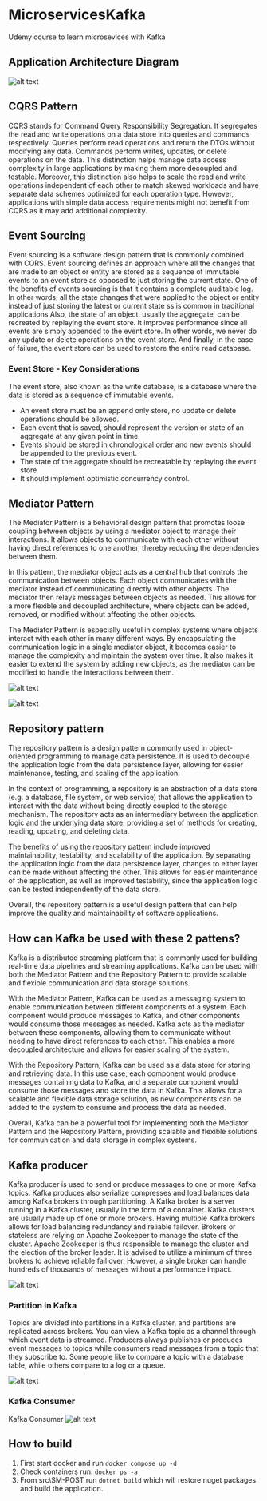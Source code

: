# MicroservicesKafka
Udemy course to learn microsevices with Kafka


## Application Architecture Diagram

![alt text](./docs/Architecture%2BOverview.drawio.png)

## CQRS Pattern

CQRS stands for Command Query Responsibility Segregation. It segregates the read and write operations on a data store into queries and commands respectively. Queries perform read operations and return the DTOs without modifying any data. Commands perform writes, updates, or delete operations on the data. This distinction helps manage data access complexity in large applications by making them more decoupled and testable. Moreover, this distinction also helps to scale the read and write operations independent of each other to match skewed workloads and have separate data schemes optimized for each operation type. However, applications with simple data access requirements might not benefit from CQRS as it may add additional complexity.

## Event Sourcing 

Event sourcing is a software design pattern that is commonly combined with CQRS. Event sourcing defines an approach where all the changes that are made to an object or entity are stored as a sequence of immutable events to an event store as opposed to just storing the current state.
One of the benefits of events sourcing is that it contains a complete auditable log. In other words, all the state changes that were applied to the object or entity instead of just storing the latest or current state ss is common in traditional applications
Also, the state of an object, usually the aggregate, can be recreated by replaying the event store.
It improves performance since all events are simply appended to the event store. In other words, we never do any update or delete operations on the event store.
And finally, in the case of failure, the event store can be used to restore the entire read database.

### Event Store - Key Considerations

The event store, also known as the write database, is a database where the data is stored as a sequence of immutable events.

+ An event store must be an append only store, no update or delete operations should be allowed.
+ Each event that is saved, should represent the version or state of an aggregate at any given point in time.
+ Events should be stored in chronological order and new events should be appended to the previous event.
+ The state of the aggregate should be recreatable by replaying the event store
+ It should implement optimistic concurrency control.

## Mediator Pattern

The Mediator Pattern is a behavioral design pattern that promotes loose coupling between objects by using a mediator object to manage their interactions. It allows objects to communicate with each other without having direct references to one another, thereby reducing the dependencies between them.

In this pattern, the mediator object acts as a central hub that controls the communication between objects. Each object communicates with the mediator instead of communicating directly with other objects. The mediator then relays messages between objects as needed. This allows for a more flexible and decoupled architecture, where objects can be added, removed, or modified without affecting the other objects.

The Mediator Pattern is especially useful in complex systems where objects interact with each other in many different ways. By encapsulating the communication logic in a single mediator object, it becomes easier to manage the complexity and maintain the system over time. It also makes it easier to extend the system by adding new objects, as the mediator can be modified to handle the interactions between them.

![alt text](./docs/mediator-design-pattern.png)

![alt text](./docs/Mediator%2B-%2BCommand%2BDispatching.drawio.png)

## Repository pattern 

The repository pattern is a design pattern commonly used in object-oriented programming to manage data persistence. It is used to decouple the application logic from the data persistence layer, allowing for easier maintenance, testing, and scaling of the application.

In the context of programming, a repository is an abstraction of a data store (e.g. a database, file system, or web service) that allows the application to interact with the data without being directly coupled to the storage mechanism. The repository acts as an intermediary between the application logic and the underlying data store, providing a set of methods for creating, reading, updating, and deleting data.

The benefits of using the repository pattern include improved maintainability, testability, and scalability of the application. By separating the application logic from the data persistence layer, changes to either layer can be made without affecting the other. This allows for easier maintenance of the application, as well as improved testability, since the application logic can be tested independently of the data store.

Overall, the repository pattern is a useful design pattern that can help improve the quality and maintainability of software applications.

## How can Kafka be used with these 2 pattens?

Kafka is a distributed streaming platform that is commonly used for building real-time data pipelines and streaming applications. Kafka can be used with both the Mediator Pattern and the Repository Pattern to provide scalable and flexible communication and data storage solutions.

With the Mediator Pattern, Kafka can be used as a messaging system to enable communication between different components of a system. Each component would produce messages to Kafka, and other components would consume those messages as needed. Kafka acts as the mediator between these components, allowing them to communicate without needing to have direct references to each other. This enables a more decoupled architecture and allows for easier scaling of the system.

With the Repository Pattern, Kafka can be used as a data store for storing and retrieving data. In this use case, each component would produce messages containing data to Kafka, and a separate component would consume those messages and store the data in Kafka. This allows for a scalable and flexible data storage solution, as new components can be added to the system to consume and process the data as needed.

Overall, Kafka can be a powerful tool for implementing both the Mediator Pattern and the Repository Pattern, providing scalable and flexible solutions for communication and data storage in complex systems.

## Kafka producer

Kafka producer is used to send or produce messages to one or more Kafka topics. Kafka produces also serialize compresses and load balances data among Kafka brokers through partitioning.
A Kafka broker is a server running in a Kafka cluster, usually in the form of a container. Kafka clusters are usually made up of one or more brokers. Having multiple Kafka brokers allows for load balancing redundancy and reliable failover. 
Brokers or stateless are relying on Apache Zookeeper to manage the state of the cluster.
Apache Zookeeper is thus responsible to manage the cluster and the election of the broker leader.
It is advised to utilize a minimum of three brokers to achieve reliable fail over.
However, a single broker can handle hundreds of thousands of messages without a performance impact.


![alt text](./docs/Apache%2BKafka%2BProducer.drawio.png)

### Partition in Kafka

Topics are divided into partitions in a Kafka cluster, and partitions are replicated across brokers.
You can view a Kafka topic as a channel through which event data is streamed.
Producers always publishes or produces event messages to topics while consumers read messages from a topic that they subscribe to.
Some people like to compare a topic with a database table, while others compare to a log or a queue.

![alt text](./docs/Kafka%2BArchitecture.drawio.png)

### Kafka Consumer

Kafka Consumer 
![alt text](./docs/Apache%2BKafka%2BConsumer%2B(.NET).drawio.png)

## How to build
1. First start docker and run `docker compose up -d`
2. Check containers run: `docker ps -a`
3. From src\SM-POST run `dotnet build` which will restore nuget packages and build the application.